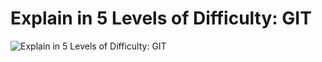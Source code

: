 # Explain in 5 Levels of Difficulty: GIT
            
![Explain in 5 Levels of Difficulty: GIT](Explain%20in%205%20Levels%20of%20Difficulty:%20GIT.png)